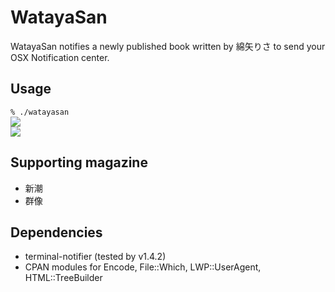 # WatayaSan
WatayaSan notifies a newly published book written by 綿矢りさ to send your OSX Notification center.

## Usage
`% ./watayasan`   
![](https://dl.dropboxusercontent.com/u/8677629/gunzo.png)   
![](https://dl.dropboxusercontent.com/u/8677629/shincho.png)

## Supporting magazine
* 新潮
* 群像

## Dependencies
* terminal-notifier (tested by v1.4.2)
* CPAN modules for Encode, File::Which, LWP::UserAgent, HTML::TreeBuilder
